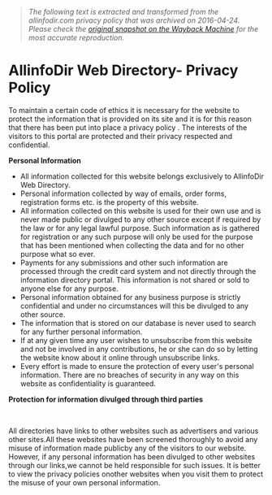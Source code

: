 > *The following text is extracted and transformed from the allinfodir.com privacy policy that was archived on 2016-04-24. Please check the [original snapshot on the Wayback Machine](https://web.archive.org/web/20160424010759id_/http%3A//www.allinfodir.com/privacy.php) for the most accurate reproduction.*

# AllinfoDir Web Directory- Privacy Policy

To maintain a certain code of ethics it is necessary for the website to protect the information that is provided on its site and it is for this reason that there has been put into place a privacy policy . The interests of the visitors to this portal are protected and their privacy respected and confidential.

 **Personal Information**

  * All information collected for this website belongs exclusively to AllinfoDir Web Directory. 
  * Personal information collected by way of emails, order forms, registration forms etc. is the property of this website.
  * All information collected on this website is used for their own use and is never made public or divulged to any other source except if required by the law or for any legal lawful purpose. Such information as is gathered for registration or any such purpose will only be used for the purpose that has been mentioned when collecting the data and for no other purpose what so ever. 
  * Payments for any submissions and other such information are processed through the credit card system and not directly through the information directory portal. This information is not shared or sold to anyone else for any purpose. 
  * Personal information obtained for any business purpose is strictly confidential and under no circumstances will this be divulged to any other source. 
  * The information that is stored on our database is never used to search for any further personal information. 
  * If at any given time any user wishes to unsubscribe from this website and not be involved in any contributions, he or she can do so by letting the website know about it online through unsubscribe links. 
  * Every effort is made to ensure the protection of every user's personal information. There are no breaches of security in any way on this website as confidentiality is guaranteed. 



**Protection for information divulged through third parties**

      

All directories have links to other websites such as advertisers and various other sites.All these websites have been screened thoroughly to avoid any misuse of information made publicby any of the visitors to our website. However, if any personal information has been divulged to other websites through our links,we cannot be held responsible for such issues. It is better to view the privacy policies onother websites when you visit them to protect the misuse of your own personal information.
